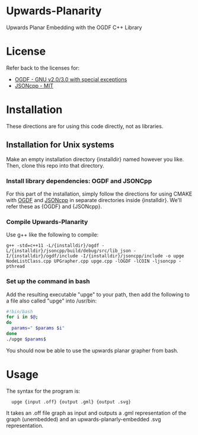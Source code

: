 # Upwards-Planarity
Upwards Planar Embedding with the OGDF C++ Library

# License
Refer back to the licenses for:
* [OGDF - GNU v2.0/3.0 with special exceptions](https://github.com/ogdf/ogdf/blob/ee4a91cc823e1bc16825a23e0c543aa77e749512/LICENSE.txt)
* [JSONcpp - MIT](https://github.com/open-source-parsers/jsoncpp/blob/master/LICENSE)

# Installation
These directions are for using this code directly, not as libraries.
## Installation for Unix systems
Make an empty installation directory {installdir} named however you like. Then, clone this repo into that directory.
### Install library dependencies: OGDF and JSONCpp
For this part of the installation, simply follow the directions for using CMAKE with [OGDF](https://github.com/ogdf/ogdf/blob/master/doc/build.md) and [JSONcpp](https://github.com/open-source-parsers/jsoncpp#building-and-testing-with-cmake) in separate directories inside {installdir}. We'll refer these as {OGDF} and {JSONcpp}.
### Compile Upwards-Planarity
Use g++ like the following to compile:
```shell
g++ -std=c++11 -L/{installdir}/ogdf -L/{installdir}/jsoncpp/build/debug/src/lib_json -I/{installdir}/ogdf/include -I/{installdir}/jsoncpp/include -o upge NodeListClass.cpp UPGrapher.cpp upge.cpp -lOGDF -lCOIN -ljsoncpp -pthread
```
### Set up the command in bash
Add the resulting executable "upge" to your path, then add the following to a file also called "upge" into /usr/bin:
```bash
#!bin/bash
for i in $@;
do
  params=" $params $i"
done
./upge $params$
```
You should now be able to use the upwards planar grapher from bash.

# Usage
The syntax for the program is:
```shell
  upge {input .off} {output .gml} {output .svg}
```
It takes an .off file graph as input and outputs a .gml representation of the graph (unembedded) and an upwards-planarly-embedded .svg representation.
